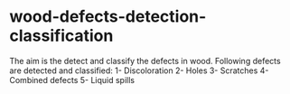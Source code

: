 # wood-defects-detection-classification
The aim is the detect and classify the defects in wood.
Following defects are detected and classified:
1- Discoloration
2- Holes
3- Scratches
4- Combined defects
5- Liquid spills
